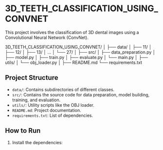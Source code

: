 ﻿# 3D_TEETH_CLASSIFICATION_USING_CONVNET

This project involves the classification of 3D dental images using a Convolutional Neural Network (ConvNet).

3D_TEETH_CLASSIFICATION_USING_CONVNET/
│
├── data/
│   ├── 11/
│   ├── 12/
│   ├── 13/
│   ...
│   └── 27/
│
├── src/
│   ├── data_preparation.py
│   ├── model.py
│   ├── train.py
│   ├── evaluate.py
│   └── main.py
│
├── utils/
│   └── obj_loader.py
│
├── README.md
└── requirements.txt

## Project Structure

- `data/`: Contains subdirectories of different classes.
- `src/`: Contains the source code for data preparation, model building, training, and evaluation.
- `utils/`: Utility scripts like the OBJ loader.
- `README.md`: Project documentation.
- `requirements.txt`: List of dependencies.

## How to Run

1. Install the dependencies:
